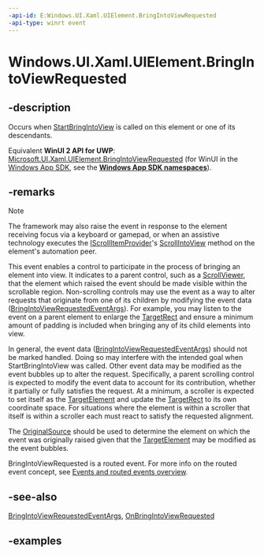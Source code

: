 ```yaml
---
-api-id: E:Windows.UI.Xaml.UIElement.BringIntoViewRequested
-api-type: winrt event
---
```


<!-- Event syntax.
public event TypedEventHandler BringIntoViewRequested<UIElement, BringIntoViewRequestedEventArgs>
-->

# Windows.UI.Xaml.UIElement.BringIntoViewRequested

## -description

Occurs when [StartBringIntoView](uielement_startbringintoview_1818344798.md) is called on this element or one of its descendants.

Equivalent **WinUI 2 API for UWP**: [Microsoft.UI.Xaml.UIElement.BringIntoViewRequested](/windows/winui/api/microsoft.ui.xaml.uielement.bringintoviewrequested) (for WinUI in the [Windows App SDK](/windows/apps/windows-app-sdk/), see the **[Windows App SDK namespaces](/windows/windows-app-sdk/api/winrt/)**).

## -remarks

> [!NOTE]
> The framework may also raise the event in response to the element receiving focus via a keyboard or gamepad, or when an assistive technology executes the [IScrollItemProvider](../windows.ui.xaml.automation.provider/iscrollitemprovider.md)'s [ScrollIntoView](../windows.ui.xaml.automation.provider/iscrollitemprovider_scrollintoview_1265805467.md) method on the element's automation peer.

This event enables a control to participate in the process of bringing an element into view.  It indicates to a parent control, such as a [ScrollViewer](../windows.ui.xaml.controls/scrollviewer.md), that the element which raised the event should be made visible within the scrollable region. Non-scrolling controls may use the event as a way to alter requests that originate from one of its children by modifying the event data ([BringIntoViewRequestedEventArgs](bringintoviewrequestedeventargs.md)). For example, you may listen to the event on a parent element to enlarge the [TargetRect](bringintoviewrequestedeventargs_targetrect.md) and ensure a minimum amount of padding is included when bringing any of its child elements into view.

In general, the event data ([BringIntoViewRequestedEventArgs](bringintoviewrequestedeventargs.md)) should not be marked handled.  Doing so may interfere with the intended goal when StartBringIntoView was called. Other event data may be modified as the event bubbles up to alter the request. Specifically, a parent scrolling control is expected to modify the event data to account for its contribution, whether it partially or fully satisfies the request. At a minimum, a scroller is expected to set itself as the [TargetElement](bringintoviewrequestedeventargs_targetelement.md) and update the [TargetRect](bringintoviewrequestedeventargs_targetrect.md) to its own coordinate space. For situations where the element is within a scroller that itself is within a scroller each must react to satisfy the requested alignment.

The [OriginalSource](routedeventargs_originalsource.md) should be used to determine the element on which the event was originally raised given that the [TargetElement](bringintoviewrequestedeventargs_targetelement.md) may be modified as the event bubbles.

BringIntoViewRequested is a routed event. For more info on the routed event concept, see [Events and routed events overview](/windows/uwp/xaml-platform/events-and-routed-events-overview).

## -see-also

[BringIntoViewRequestedEventArgs](bringintoviewrequestedeventargs.md), [OnBringIntoViewRequested](uielement_onbringintoviewrequested_385089886.md)

## -examples
